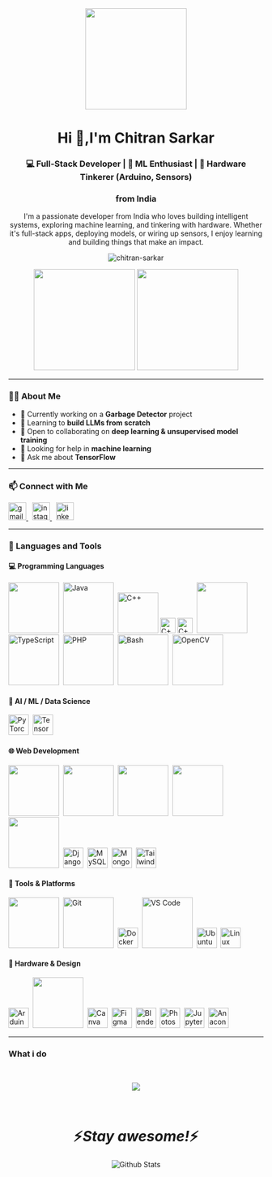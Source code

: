 <div align="center">
  <img height="200" src="https://media4.giphy.com/media/v1.Y2lkPTc5MGI3NjExcnBvMmJ2MGNpMTVibG9rYnBvdmV1M2poNTF1MG8wd3JkYjJwNno4dSZlcD12MV9pbnRlcm5hbF9naWZfYnlfaWQmY3Q9cw/zbMRZx113HKBkeCwrm/giphy.gif" />
</div>

<h1 align="center">Hi 👋,I'm Chitran Sarkar</h1>
<h3 align="center">💻 Full-Stack Developer | 🤖 ML Enthusiast | 🔧 Hardware Tinkerer (Arduino, Sensors)</h3 align="center">
<h3 align="center">from India</h3>

<p align="center">
  I'm a passionate developer from India who loves building intelligent systems, exploring machine learning, and tinkering with hardware. Whether it's full-stack apps, deploying models, or wiring up sensors, I enjoy learning and building things that make an impact.
</p>

<p align="center">
  <img src="https://komarev.com/ghpvc/?username=chitran-sarkar&label=Profile%20views&color=0e75b6&style=flat" alt="chitran-sarkar" />
</p>

<p align="center">
  <img src="https://github-readme-stats.vercel.app/api?username=chitran-sarkar&show_icons=true&theme=radical" height="200"/>
  <img src="https://github-readme-stats.vercel.app/api/top-langs?username=chitran-sarkar&layout=compact&theme=radical" height="200"/>
</p>

---

### 👩‍💻 About Me

- 🔭 Currently working on a **Garbage Detector** project  
- 🌱 Learning to **build LLMs from scratch**  
- 👯 Open to collaborating on **deep learning & unsupervised model training**  
- 🤝 Looking for help in **machine learning**  
- 💬 Ask me about **TensorFlow**

---

### 📫 Connect with Me

<p align="left">
  <a href="mailto:sarkarchitran@gmail.com" target="_blank">
    <img src="https://img.shields.io/static/v1?message=Gmail&logo=gmail&label=&color=D14836&logoColor=white&labelColor=&style=for-the-badge" height="35" alt="gmail logo" />
  </a>  
  &nbsp;
  <a href="https://instagram.com/_.duh.its_chitran._" target="_blank">
    <img src="https://img.shields.io/static/v1?message=Instagram&logo=instagram&label=&color=E4405F&logoColor=white&labelColor=&style=for-the-badge" height="35" alt="instagram logo" />
  </a>
  &nbsp;
  <a href="https://www.linkedin.com/in/chitran-sarkar-50544b374" target="_blank">
    <img src="https://img.shields.io/static/v1?message=LinkedIn&logo=linkedin&label=&color=0077B5&logoColor=white&labelColor=&style=for-the-badge" height="35" alt="linkedin logo" />
  </a>
</p>

---

### 🧠 Languages and Tools

#### 💻 Programming Languages
<p align="left">
  <img height=100px src="https://media0.giphy.com/media/v1.Y2lkPTc5MGI3NjExbnpjcHdieXRobjY1ZzF1dmJvMDVibGRvaGc4OWQyMXgxeGt1NDBpZCZlcD12MV9pbnRlcm5hbF9naWZfYnlfaWQmY3Q9cw/LMt9638dO8dftAjtco/giphy.gif"/>&nbsp;
  <img src="https://media4.giphy.com/media/v1.Y2lkPTc5MGI3NjExNWtxcmtncGc1cnJ2ZWszdWFrdDM3dG1najVtbmZ6cWxrNzkzZ2hnMyZlcD12MV9pbnRlcm5hbF9naWZfYnlfaWQmY3Q9cw/hO8uTzEOefFh3Yv5gm/giphy.gif" height="100" title="Java"/>&nbsp;
  <img src="https://media1.giphy.com/media/v1.Y2lkPTc5MGI3NjExdndiY3pzNGozemxvcTdvZWZzbXVjNm93eTNwODEyNGJ6NjZjaWtjcyZlcD12MV9pbnRlcm5hbF9naWZfYnlfaWQmY3Q9dHM/q5veCQwHeThxOFqYZQ/giphy.gif" height="80" title="C++"/>
  <img src="https://media2.giphy.com/media/v1.Y2lkPTc5MGI3NjExeW9iaW9waXlkdTM2NzQ3eGQ2bHIzNXNmaHByZnFqNThlbXRld3dteiZlcD12MV9pbnRlcm5hbF9naWZfYnlfaWQmY3Q9dHM/udvEcwFgNFboJWcHIB/giphy.gif" height="30" title="C++"/>
  <img src="https://media2.giphy.com/media/v1.Y2lkPTc5MGI3NjExeW9iaW9waXlkdTM2NzQ3eGQ2bHIzNXNmaHByZnFqNThlbXRld3dteiZlcD12MV9pbnRlcm5hbF9naWZfYnlfaWQmY3Q9dHM/udvEcwFgNFboJWcHIB/giphy.gif" height="30" title="C++"/>&nbsp;
  <img height=100px src="https://media3.giphy.com/media/v1.Y2lkPTc5MGI3NjExbWhrYm9rcmJuODQwazFyeXI1bjV1Nno2amt4YTQ5NHpqNWRlZ3p2dyZlcD12MV9pbnRlcm5hbF9naWZfYnlfaWQmY3Q9cw/ln7z2eWriiQAllfVcn/giphy.gif"/>&nbsp;
  <img src="https://cdn.iconscout.com/icon/free/png-512/free-typescript-icon-download-in-svg-png-gif-file-formats--programming-language-logo-logos-pack-icons-1174965.png?f=webp&w=256" height="100" title="TypeScript"/>&nbsp;
  <img src="https://media2.giphy.com/media/v1.Y2lkPTc5MGI3NjExMzU0Yzc5NGpob29vaDRmNGVpZnozZTN2MjZyZ2Q5cGFvanNsMmJ6eiZlcD12MV9pbnRlcm5hbF9naWZfYnlfaWQmY3Q9cw/sbrqfuotRaQefJCQ4p/giphy.gif" height="100" title="PHP"/>&nbsp;
  <img src="https://img.icons8.com/?size=100&id=9MJf0ngDwS8z&format=png&color=000000" height="100" title="Bash"/>&nbsp;
  <img src="https://cdn.jsdelivr.net/gh/devicons/devicon/icons/opencv/opencv-original.svg" height="100" title="OpenCV"/>&nbsp;
</p>

#### 🔬 AI / ML / Data Science
<p align="left">
  <img src="https://cdn.jsdelivr.net/gh/devicons/devicon/icons/pytorch/pytorch-original.svg" height="40" title="PyTorch"/>&nbsp;
  <img src="https://cdn.jsdelivr.net/gh/devicons/devicon/icons/tensorflow/tensorflow-original.svg" height="40" title="TensorFlow"/>&nbsp;
</p>

#### 🌐 Web Development
<p align="left">
  <img height=100px src="https://media1.giphy.com/media/v1.Y2lkPTc5MGI3NjExYms4MzZhaHp2Y3BuZGgwenF4NHcwejB0eGl4eDBmejM3ZmM2dzBkNyZlcD12MV9pbnRlcm5hbF9naWZfYnlfaWQmY3Q9cw/XAxylRMCdpbEWUAvr8/giphy.gif"/>&nbsp;
  <img height=100px src="https://media2.giphy.com/media/v1.Y2lkPTc5MGI3NjExdHl0ZGZxM21zaTFpOG5qdGdyczRxbjkwbjZna24wYjVpcTFxM3RuOSZlcD12MV9pbnRlcm5hbF9naWZfYnlfaWQmY3Q9cw/fsEaZldNC8A1PJ3mwp/giphy.gif"/>&nbsp;
  <img height=100px src="https://media3.giphy.com/media/v1.Y2lkPTc5MGI3NjExYzF0NHY5NXg2cnh0ZzgxZHlrdHd5NGVsenp1dnVkZ3hocjFoYnc5bCZlcD12MV9pbnRlcm5hbF9naWZfYnlfaWQmY3Q9cw/eNAsjO55tPbgaor7ma/giphy.gif"/>&nbsp;
  <img height=100px src="https://media1.giphy.com/media/v1.Y2lkPTc5MGI3NjExODloM2hhdWk3MDgwc2VkMzFmZ2wza3ViMzRjZmVia2J6eWp6Y3Z1aSZlcD12MV9pbnRlcm5hbF9naWZfYnlfaWQmY3Q9cw/Sr8xDpMwVKOHUWDVRD/giphy.gif"/>&nbsp;
  <img src="https://media3.giphy.com/media/v1.Y2lkPTc5MGI3NjExbW14eG9qemtvd3R3cnRjODhzbjhkYm4wdm14MXUxZWkxeTkzMXh1eiZlcD12MV9pbnRlcm5hbF9naWZfYnlfaWQmY3Q9cw/kdFc8fubgS31b8DsVu/giphy.gif" height="100""/>&nbsp;
  <img src="https://cdn.jsdelivr.net/gh/devicons/devicon/icons/django/django-plain.svg" height="40" title="Django"/>&nbsp;
  <img src="https://cdn.jsdelivr.net/gh/devicons/devicon/icons/mysql/mysql-original.svg" height="40" title="MySQL"/>&nbsp;
  <img src="https://cdn.jsdelivr.net/gh/devicons/devicon/icons/mongodb/mongodb-original.svg" height="40" title="MongoDB"/>&nbsp;
  <img src="https://cdn.jsdelivr.net/gh/devicons/devicon/icons/tailwindcss/tailwindcss-original-wordmark.svg" height="40" title="Tailwind CSS"/>&nbsp;
</p>

#### 🧰 Tools & Platforms
<p align="left">
  <img src="https://media4.giphy.com/media/v1.Y2lkPTc5MGI3NjExdXBrNjc4eWlvemhnOHVvMmc4ZHVxcm03NzY2M3N3OGhtaTFhencxMCZlcD12MV9pbnRlcm5hbF9naWZfYnlfaWQmY3Q9cw/KzJkzjggfGN5Py6nkT/giphy.gif" height="100" "/>&nbsp;
  <img src="https://media3.giphy.com/media/v1.Y2lkPTc5MGI3NjExd21xYTlndmppdm83Ym05cWUzcnpxbDlrbDdreDllcmJzanV4OXBvYSZlcD12MV9pbnRlcm5hbF9naWZfYnlfaWQmY3Q9cw/kH1DBkPNyZPOk0BxrM/giphy.gif" height="100" title="Git"/>&nbsp;
  <img src="https://cdn.jsdelivr.net/gh/devicons/devicon/icons/docker/docker-original.svg" height="40" title="Docker"/>&nbsp;
  <img src="https://media2.giphy.com/media/v1.Y2lkPTc5MGI3NjExOGdydnpzYWM5eHB2dTVoaTByY3VodGd2eDJkcXczd2hwaWd5ZmFiayZlcD12MV9pbnRlcm5hbF9naWZfYnlfaWQmY3Q9cw/IdyAQJVN2kVPNUrojM/giphy.gif" height="100" title="VS Code"/>&nbsp;
  <img src="https://cdn.jsdelivr.net/gh/devicons/devicon/icons/ubuntu/ubuntu-plain.svg" height="40" title="Ubuntu"/>&nbsp;
  <img src="https://cdn.jsdelivr.net/gh/devicons/devicon/icons/linux/linux-original.svg" height="40" title="Linux"/>&nbsp;
</p>

#### 🤖 Hardware & Design
<p align="left">
  <img src="https://cdn.jsdelivr.net/gh/devicons/devicon/icons/arduino/arduino-original.svg" height="40" title="Arduino"/>&nbsp;
  <img height=100px src="https://media0.giphy.com/media/v1.Y2lkPTc5MGI3NjExdm05b2k5eDVxNDUyZml0ZXZiZzJwNzNyYmZmZXRnNGg2cTFuOHoxbiZlcD12MV9pbnRlcm5hbF9naWZfYnlfaWQmY3Q9cw/UQJlZ2OcaCA2RLfGiZ/giphy.gif"/>&nbsp;
  <img src="https://cdn.jsdelivr.net/gh/devicons/devicon/icons/canva/canva-original.svg" height="40" title="Canva"/>&nbsp;
  <img src="https://cdn.jsdelivr.net/gh/devicons/devicon/icons/figma/figma-original.svg" height="40" title="Figma"/>&nbsp;
  <img src="https://cdn.jsdelivr.net/gh/devicons/devicon/icons/blender/blender-original.svg" height="40" title="Blender"/>&nbsp;
  <img src="https://cdn.jsdelivr.net/gh/devicons/devicon/icons/photoshop/photoshop-plain.svg" height="40" title="Photoshop"/>&nbsp;
  <img src="https://cdn.jsdelivr.net/gh/devicons/devicon/icons/jupyter/jupyter-original.svg" height="40" title="Jupyter Notebook"/>&nbsp;
  <img src="https://cdn.jsdelivr.net/gh/devicons/devicon/icons/anaconda/anaconda-original.svg" height="40" title="Anaconda"/>&nbsp;
</p>

---
 ###  What i do


<br />


<p align="center">
   <img src="https://media.giphy.com/media/f9XgHHnPnDjOF1hWpl/giphy.gif" />
   </p>
   
   
<br />
<h1 align='center'>⚡️<i>Stay awesome!</i>⚡️</h1>
<p align="center">
        <img src="https://raw.githubusercontent.com/mayhemantt/mayhemantt/Update/svg/Bottom.svg" alt="Github Stats" />
</p>
